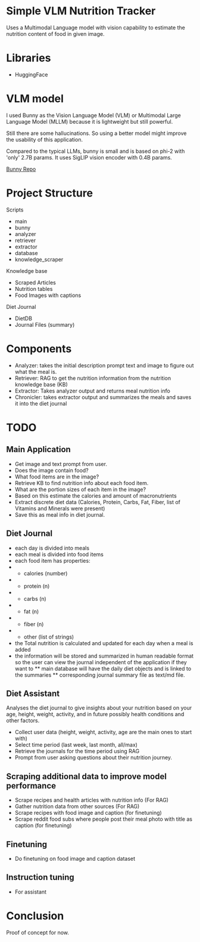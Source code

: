 # Simple VLM Nutrition Tracker

Uses a Multimodal Language model with vision capability to estimate the nutrition content of food in given image.

# Libraries

* HuggingFace

# VLM model

I used Bunny as the Vision Language Model (VLM) or Multimodal Large Language Model (MLLM) because it is lightweight but still powerful. 

Still there are some hallucinations. So using a better model might improve the usability of this application.

Compared to the typical LLMs, bunny is small and is based on phi-2 with 'only' 2.7B params.
It uses SigLIP vision encoder with 0.4B params.

[Bunny Repo](https://github.com/BAAI-DCAI/Bunny?tab=readme-ov-file)

# Project Structure

Scripts
- main
- bunny
- analyzer
- retriever
- extractor
- database
- knowledge\_scraper

Knowledge base
- Scraped Articles
- Nutrition tables
- Food Images with captions

Diet Journal
- DietDB
- Journal Files (summary)

# Components

* Analyzer: takes the initial description prompt text and image to figure out what the meal is.
* Retriever: RAG to get the nutrition information from the nutrition knowledge base (KB)
* Extractor: Takes analyzer output and returns meal nutrition info
* Chronicler: takes extractor output and summarizes the meals and saves it into the diet journal

# TODO

## Main Application

* Get image and text prompt from user.
* Does the image contain food?
* What food items are in the image?
* Retrieve KB to find nutrition info about each food item.
* What are the portion sizes of each item in the image?
* Based on this estimate the calories and amount of macronutrients
* Extract discrete diet data (Calories, Protein, Carbs, Fat, Fiber, list of Vitamins and Minerals were present)
* Save this as meal info in diet journal.

## Diet Journal
* each day is divided into meals
* each meal is divided into food items
* each food item has properties:
* * calories (number)
* * protein (n)
* * carbs (n)
* * fat (n)
* * fiber (n)
* * other (list of strings)
* the Total nutrition is calculated and updated for each day when a meal is added
* the information will be stored and summarized in human readable format so the user can view the journal independent of the application if they want to
** main database will have the daily diet objects and is linked to the summaries
** corresponding journal summary file as text/md file.

## Diet Assistant 
Analyses the diet journal to give insights about your nutrition based on your age, height, weight, activity, and in future possibly health conditions and other factors.

* Collect user data (height, weight, activity, age are the main ones to start with)
* Select time period (last week, last month, all/max)
* Retrieve the journals for the time period using RAG
* Prompt from user asking questions about their nutrition journey.

## Scraping additional data to improve model performance
* Scrape recipes and health articles with nutrition info (For RAG)
* Gather nutrition data from other sources (For RAG)
* Scrape recipes with food image and caption (for finetuning)
* Scrape reddit food subs where people post their meal photo with title as caption (for finetuning)

## Finetuning
* Do finetuning on food image and caption dataset

## Instruction tuning
* For assistant

# Conclusion

Proof of concept for now.

